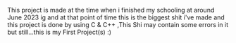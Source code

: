This project is made at the time when i finished my schooling at around June 2023 ig and at that point of time this is the biggest shit i've made and this project is done by using C & C++
,This Shi may contain some errors in it but still...this is my First Project(s) :)
